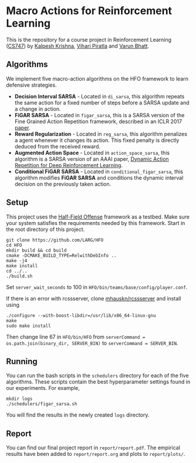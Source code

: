 Macro Actions for Reinforcement Learning
========================================

This is the repository for a course project in Reinforcement Learning ([CS747](https://www.cse.iitb.ac.in/~shivaram/teaching/cs747-a2017/)) by [Kalpesh Krishna](https://github.com/martiansideofthemoon/), [Vihari Piratla](https://github.com/vihari) and [Varun Bhatt](https://github.com/virtualgod).

## Algorithms

We implement five macro-action algorithms on the HFO framework to learn defensive strategies.

* **Decision Interval SARSA** - Located in `di_sarsa`, this algorithm repeats the same action for a fixed number of steps before a SARSA update and a change in action.
* **FiGAR SARSA** - Located in `figar_sarsa`, this is a SARSA version of the Fine Grained Action Repetition framework, described in an ICLR 2017 [paper](https://arxiv.org/abs/1702.06054).
* **Reward Regularization** - Located in `reg_sarsa`, this algorithm penalizes a agent whenever it changes its action. This fixed penalty is directly deduced from the received reward.
* **Augmented Action Space** - Located in `action_space_sarsa`, this algorithm is a SARSA version of an AAAI paper, [Dynamic Action Repetition for Deep Reinforcement Learning](https://www.aaai.org/ocs/index.php/AAAI/AAAI17/paper/viewFile/14866/14384).
* **Conditional FiGAR SARSA** - Located in `conditional_figar_sarsa`, this algorithm modifies **FiGAR SARSA** and conditions the dynamic interval decision on the previously taken action.

## Setup
This project uses the [Half-Field Offense](https://github.com/LARG/HFO) framework as a testbed. Make sure your system satisfies the requirements needed by this framework. Start in the root directory of this project.
````
git clone https://github.com/LARG/HFO
cd HFO
mkdir build && cd build
cmake -DCMAKE_BUILD_TYPE=RelwithDebInfo ..
make -j4
make install
cd ../..
./build.sh
````

Set `server_wait_seconds` to 100 in `HFO/bin/teams/base/config/player.conf`.

If there is an error with rcssserver, clone [mhauskn/rcssserver](https://github.com/mhauskn/rcssserver) and install using

````
./configure --with-boost-libdir=/usr/lib/x86_64-linux-gnu
make
sudo make install
````
Then change line 67 in `HFO/bin/HFO` from `serverCommand = os.path.join(binary_dir, SERVER_BIN)` to `serverCommand = SERVER_BIN`.

## Running

You can run the bash scripts in the `schedulers` directory for each of the five algorithms. These scripts contain the best hyperparameter settings found in our experiments. For example,
````
mkdir logs
./schedulers/figar_sarsa.sh
````
You will find the results in the newly created `logs` directory.

## Report

You can find our final project report in `report/report.pdf`. The empirical results have been added to `report/report.org` and plots to `report/plots/`.
